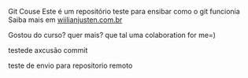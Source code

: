 Git Couse
Este é um repositório teste para ensibar como o git funcionia
Saiba mais em [wiilianjusten.com.br](https://willianjustem.com.br)

Gostou do curso? quer mais? que tal uma colaboration for me=)

testede axcusão commit

teste de envio para repositorio remoto
